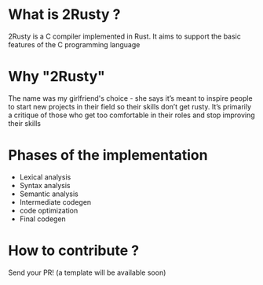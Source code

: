 # What is 2Rusty ? 

2Rusty is a C compiler implemented in Rust. It aims to support the basic features of the C programming language

# Why "2Rusty"

The name was my girlfriend's choice - she says it’s meant to inspire people to start new projects in their field so their skills don’t get rusty. It’s primarily a critique of those who get too comfortable in their roles and stop improving their skills

# Phases of the implementation

- Lexical analysis
- Syntax analysis
- Semantic analysis
- Intermediate codegen
- code optimization
- Final codegen

# How to contribute ?

Send your PR! (a template will be available soon)